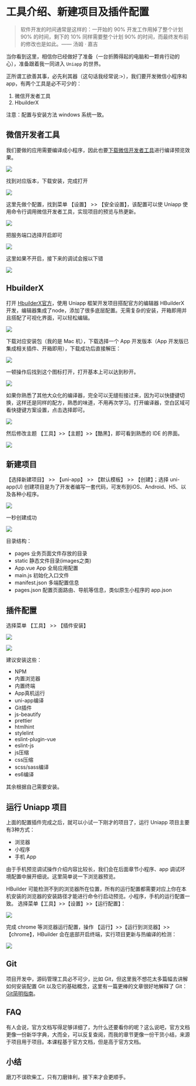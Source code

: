 # 工具介绍、新建项目及插件配置

> 软件开发的时间通常是这样的：一开始的 90% 开发工作用掉了整个计划 90% 的时间，剩下的 10% 同样需要整个计划 90% 的时间，而最终发布前的修改也是如此。—— 汤姆 · 嘉吉

当你看到这里，相信你已经做好了准备（一台折腾得起的电脑和一颗肯行动的心），准备跟着我一同进入 `Uniapp` 的世界。

正所谓工欲善其事，必先利其器（这句话我经常说:>），我们要开发微信小程序和app，有两个工具是必不可少的：

1. 微信开发者工具  
2. HbuilderX  

注意：配置与安装方法 windows 系统一致。

## 微信开发者工具

我们要做的应用需要编译成小程序，因此也要[下载微信开发者工具](https://developers.weixin.qq.com/miniprogram/dev/devtools/download.html)进行编译预览效果。

![](https://p1-jj.byteimg.com/tos-cn-i-t2oaga2asx/gold-user-assets/2019/11/1/16e2500c9b7bd820~tplv-t2oaga2asx-image.image)

找到对应版本，下载安装，完成打开

![](https://p1-jj.byteimg.com/tos-cn-i-t2oaga2asx/gold-user-assets/2019/11/1/16e2501694963ccb~tplv-t2oaga2asx-image.image)

这里先做个配置，找到菜单 【设置】 >> 【安全设置】，该配置可以使 Uniapp 使用命令行调用微信开发者工具，实现项目的预览与热更新。

![](https://p1-jj.byteimg.com/tos-cn-i-t2oaga2asx/gold-user-assets/2019/11/1/16e2501e1beaed48~tplv-t2oaga2asx-image.image)

把服务端口选择开启即可

![](https://p1-jj.byteimg.com/tos-cn-i-t2oaga2asx/gold-user-assets/2019/11/1/16e250237ffdc3de~tplv-t2oaga2asx-image.image)

这里如果不开启，接下来的调试会报以下错

![](https://p1-jj.byteimg.com/tos-cn-i-t2oaga2asx/gold-user-assets/2019/11/1/16e2502621dc02ce~tplv-t2oaga2asx-image.image)


## HbuilderX 

打开 [HbuilderX官方](https://www.dcloud.io/hbuilderx.html)，使用 Uniapp  框架开发项目搭配官方的编辑器 HBuilderX 开发，编辑器集成了node，添加了很多底层配置。无需复杂的安装，开箱即用并且搭配了可视化界面，可以轻松编辑。

![](https://p1-jj.byteimg.com/tos-cn-i-t2oaga2asx/gold-user-assets/2019/11/1/16e25029be183416~tplv-t2oaga2asx-image.image)

下载对应安装包（我的是 Mac 机），下载选择一个 App 开发版本（App 开发版已集成相关插件、开箱即用），下载成功后直接解压：

![](https://p1-jj.byteimg.com/tos-cn-i-t2oaga2asx/gold-user-assets/2019/11/1/16e2502eea440c0a~tplv-t2oaga2asx-image.image)

一顿操作后找到这个图标打开，打开基本上可以达到秒开。

![](https://p1-jj.byteimg.com/tos-cn-i-t2oaga2asx/gold-user-assets/2019/11/1/16e250312d9acee3~tplv-t2oaga2asx-image.image)

如果你熟悉了其他大众化的编译器，完全可以无缝衔接过来，因为可以快捷键切换，这样还是同样的配方，熟悉的味道，不用再次学习。打开编译器，空白区域可看快捷键方案设置，点击选择即可。

![](https://p1-jj.byteimg.com/tos-cn-i-t2oaga2asx/gold-user-assets/2019/11/18/16e7cfcb088bdccd~tplv-t2oaga2asx-image.image)

然后修改主题 【工具】>>【主题】>>【酷黑】，即可看到熟悉的 IDE 的界面。

![](https://p1-jj.byteimg.com/tos-cn-i-t2oaga2asx/gold-user-assets/2019/11/1/16e2503369f895eb~tplv-t2oaga2asx-image.image)

## 新建项目

【选择新建项目】 >> 【uni-app】 >> 【默认模板】 >> 【创建】；选择 uni-app(U) 创建项目是为了开发者编写一套代码，可发布到iOS、Android、H5、以及各种小程序。

![](https://p6-juejin.byteimg.com/tos-cn-i-k3u1fbpfcp/c999c7565e734c47839fb7b072bef322~tplv-k3u1fbpfcp-watermark.image?)

一秒创建成功

![](https://p1-jj.byteimg.com/tos-cn-i-t2oaga2asx/gold-user-assets/2019/11/1/16e24ff9608057e1~tplv-t2oaga2asx-image.image)

目录结构：
* pages     业务页面文件存放的目录
* static    静态文件目录(images之类) 
* App.vue   App 全局应用配置
* main.js   初始化入口文件
* manifest.json  多端配置信息
* pages.json  配置页面路由、导航等信息，类似原生小程序的 app.json


## 插件配置

选择菜单 【工具】 >> 【插件安装】

![](https://p1-jj.byteimg.com/tos-cn-i-t2oaga2asx/gold-user-assets/2019/11/1/16e25041f91dc602~tplv-t2oaga2asx-image.image)

![](https://p1-jj.byteimg.com/tos-cn-i-t2oaga2asx/gold-user-assets/2019/11/1/16e25045e7ef124c~tplv-t2oaga2asx-image.image)

建议安装这些：
* NPM
* 内置浏览器
* 内置终端
* App真机运行
* uni-app编译
* Git插件
* js-beautify
* prettier
* htmlhint
* stylelint
* eslint-plugin-vue
* eslint-js
* js压缩
* css压缩
* scss/sass编译
* es6编译

其余根据自己需要安装。

## 运行 Uniapp 项目

上面的配置插件完成之后，就可以小试一下刚才的项目了，运行 Uniapp 项目主要有3种方式：

* 浏览器
* 小程序
* 手机 App

由于手机预览调试操作介绍内容比较长，我们会在后面章节小程序、app 调试环境配置中展开细说。这里简单说一下浏览器预览。

HBuilder 可能检测不到的浏览器所在位置，所有的运行配置都需要对应上你在本机安装的浏览器的安装路径才能进行命令行启动预览。小程序，手机的运行配置一致。
选择菜单【工具】>>【设置】>>【运行配置】：

![](https://p1-jj.byteimg.com/tos-cn-i-t2oaga2asx/gold-user-assets/2019/11/18/16e7cff4962660d7~tplv-t2oaga2asx-image.image)

完成 chrome 等浏览器运行配置，操作 【运行】>>【运行到浏览器】>>【chrome】，HBuilder 会在底部开启终端，实行项目更新与热编译的检测：

![](https://p1-jj.byteimg.com/tos-cn-i-t2oaga2asx/gold-user-assets/2019/11/18/16e7cff8ee784815~tplv-t2oaga2asx-image.image)

## Git

项目开发中，源码管理工具必不可少，比如 Git，但这里我不想花太多篇幅去讲解如何安装配置 Git 以及它的基础概念，这里有一篇更棒的文章很好地解释了 Git：[Git简明指南](http://rogerdudler.github.io/git-guide/index.zh.html)。

## FAQ

有人会说，官方文档写得足够详细了，为什么还要看你的呢？这么说吧，官方文档更像一份新华字典，大而全，可以反复查阅，而我的章节更像一份干货小结，来源于项目用于项目。本课程基于官方文档，但是高于官方文档。

## 小结

磨刀不误砍柴工，只有刀磨锋利，接下来才会更顺手。
